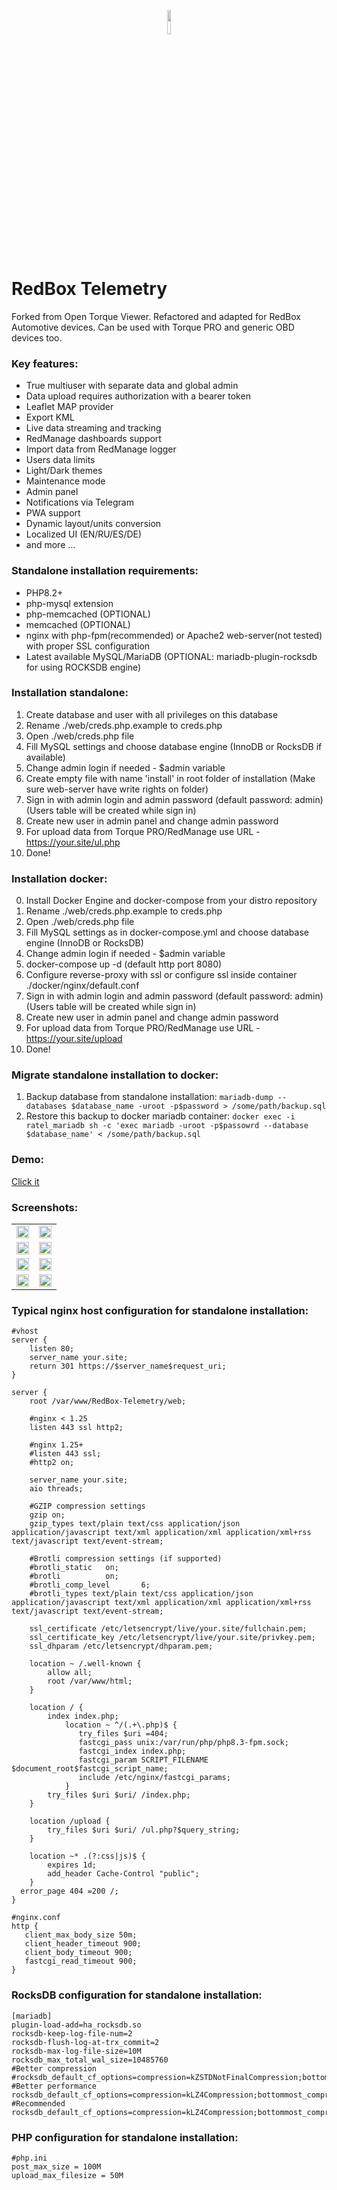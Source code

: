 <p align="center" width="100%">
<img width="10%" src="https://github.com/user-attachments/assets/b1d4299d-5d49-4f42-b2ea-83508b31928f">
</p>

# RedBox Telemetry
Forked from Open Torque Viewer. Refactored and adapted for RedBox Automotive devices. Can be used with Torque PRO and generic OBD devices too.

### Key features:
- True multiuser with separate data and global admin
- Data upload requires authorization with a bearer token
- Leaflet MAP provider
- Export KML
- Live data streaming and tracking
- RedManage dashboards support
- Import data from RedManage logger
- Users data limits
- Light/Dark themes
- Maintenance mode
- Admin panel
- Notifications via Telegram
- PWA support
- Dynamic layout/units conversion
- Localized UI (EN/RU/ES/DE)
- and more ...

### Standalone installation requirements:
- PHP8.2+
- php-mysql extension
- php-memcached (OPTIONAL)
- memcached (OPTIONAL)
- nginx with php-fpm(recommended) or Apache2 web-server(not tested) with proper SSL configuration
- Latest available MySQL/MariaDB (OPTIONAL: mariadb-plugin-rocksdb for using ROCKSDB engine)

### Installation standalone:
1. Create database and user with all privileges on this database
2. Rename ./web/creds.php.example to creds.php
3. Open ./web/creds.php file
4. Fill MySQL settings and choose database engine (InnoDB or RocksDB if available)
5. Change admin login if needed - $admin variable
6. Create empty file with name 'install' in root folder of installation (Make sure web-server have write rights on folder)
7. Sign in with admin login and admin password (default password: admin) (Users table will be created while sign in)
8. Create new user in admin panel and change admin password
9. For upload data from Torque PRO/RedManage use URL - https://your.site/ul.php
10. Done!

### Installation docker:
0. Install Docker Engine and docker-compose from your distro repository
1. Rename ./web/creds.php.example to creds.php
2. Open ./web/creds.php file
3. Fill MySQL settings as in docker-compose.yml and choose database engine (InnoDB or RocksDB)
4. Change admin login if needed - $admin variable
5. docker-compose up -d (default http port 8080)
6. Configure reverse-proxy with ssl or configure ssl inside container ./docker/nginx/default.conf
7. Sign in with admin login and admin password (default password: admin) (Users table will be created while sign in)
8. Create new user in admin panel and change admin password
9. For upload data from Torque PRO/RedManage use URL - https://your.site/upload
10. Done!

### Migrate standalone installation to docker:

1. Backup database from standalone installation: ```mariadb-dump --databases $database_name -uroot -p$password > /some/path/backup.sql```
2. Restore this backup to docker mariadb container: ```docker exec -i ratel_mariadb sh -c 'exec mariadb -uroot -p$passowrd --database $database_name' < /some/path/backup.sql```

### Demo:
[Click it](https://demo.redbox.pw/ratel/)

### Screenshots:

<table>
  <tr>
    <td>
      <img width="100%" src="https://github.com/user-attachments/assets/10c7dfe2-eaf8-458b-9ac4-28f3d8c212fc">
    </td>
    <td>
      <img width="100%" src="https://github.com/user-attachments/assets/e2da5a85-b1e6-488d-ae29-22ba87fe96b1">
    </td>
  </tr>
  <tr>
    <td>
      <img width="100%" src="https://github.com/user-attachments/assets/908b1ced-6026-4f1f-8d47-982d8be8bb8d">
    </td>
    <td>
      <img width="100%" src="https://github.com/user-attachments/assets/cf3dd7be-4641-4ac3-8037-2a92ae749912">
    </td>
  </tr>
  <tr>
    <td>
      <img width="100%" src="https://github.com/user-attachments/assets/d081bde4-bd1f-4e3d-950d-cedc09fd26e5">
    </td>
    <td>
      <img width="100%" src="https://github.com/user-attachments/assets/e26b1338-08bc-4c24-89f0-10a7b1f41d7b">
    </td>
  </tr>
  <tr>
    <td>
      <img width="100%" src="https://github.com/user-attachments/assets/fcd1fc13-99b1-4d95-b12d-9644b374797a">
    </td>
    <td>
      <img width="100%" src="https://github.com/user-attachments/assets/bdf11c64-911a-48f6-b2d8-3f27287ad5be">
    </td>
  </tr>
</table>

### Typical nginx host configuration for standalone installation:
```
#vhost
server {
    listen 80;
    server_name your.site;
    return 301 https://$server_name$request_uri;
}

server {
    root /var/www/RedBox-Telemetry/web;

    #nginx < 1.25
    listen 443 ssl http2;

    #nginx 1.25+
    #listen 443 ssl;
    #http2 on;

    server_name your.site;
    aio threads;

    #GZIP compression settings
    gzip on;
    gzip_types text/plain text/css application/json application/javascript text/xml application/xml application/xml+rss text/javascript text/event-stream;

    #Brotli compression settings (if supported)
    #brotli_static   on;
    #brotli          on;
    #brotli_comp_level       6;
    #brotli_types text/plain text/css application/json application/javascript text/xml application/xml application/xml+rss text/javascript text/event-stream;

    ssl_certificate /etc/letsencrypt/live/your.site/fullchain.pem;
    ssl_certificate_key /etc/letsencrypt/live/your.site/privkey.pem;
    ssl_dhparam /etc/letsencrypt/dhparam.pem;

    location ~ /.well-known {
        allow all;
        root /var/www/html;
    }

    location / {
        index index.php;
            location ~ ^/(.+\.php)$ {
               try_files $uri =404;
               fastcgi_pass unix:/var/run/php/php8.3-fpm.sock;
               fastcgi_index index.php;
               fastcgi_param SCRIPT_FILENAME $document_root$fastcgi_script_name;
               include /etc/nginx/fastcgi_params;
            }
        try_files $uri $uri/ /index.php;
    }

    location /upload {
        try_files $uri $uri/ /ul.php?$query_string;
    }

    location ~* .(?:css|js)$ {
        expires 1d;
        add_header Cache-Control "public";
    }
  error_page 404 =200 /;
}

#nginx.conf
http {
   client_max_body_size 50m;
   client_header_timeout 900;
   client_body_timeout 900;
   fastcgi_read_timeout 900;
}

```

### RocksDB configuration for standalone installation:
```
[mariadb]
plugin-load-add=ha_rocksdb.so
rocksdb-keep-log-file-num=2
rocksdb-flush-log-at-trx_commit=2
rocksdb-max-log-file-size=10M
rocksdb_max_total_wal_size=10485760
#Better compression
#rocksdb_default_cf_options=compression=kZSTDNotFinalCompression;bottommost_compression=kZSTDNotFinalCompression
#Better performance
rocksdb_default_cf_options=compression=kLZ4Compression;bottommost_compression=kLZ4Compression
#Recommended
rocksdb_default_cf_options=compression=kLZ4Compression;bottommost_compression=kZSTDNotFinalCompression
```

### PHP configuration for standalone installation:
```
#php.ini
post_max_size = 100M
upload_max_filesize = 50M
```
